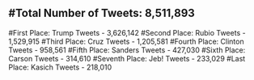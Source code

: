 #Total Number of Tweets: 8,511,893 
---
#First Place: Trump Tweets - 3,626,142
#Second Place: Rubio Tweets - 1,529,915
#Third Place: Cruz Tweets - 1,205,581
#Fourth Place: Clinton Tweets - 958,561
#Fifth Place: Sanders Tweets - 427,030
#Sixth Place: Carson Tweets - 314,610
#Seventh Place: Jeb! Tweets - 233,029
#Last Place: Kasich Tweets - 218,010
